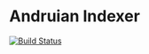# Andruian Indexer

[![Build Status](https://travis-ci.org/andruian/indexer.svg?branch=master)](https://travis-ci.org/andruian/indexer)
